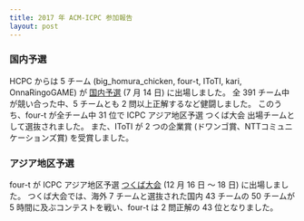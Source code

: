 ```yaml
---
title: 2017 年 ACM-ICPC 参加報告
layout: post
---
```


### 国内予選

HCPC からは 5 チーム (big_homura_chicken, four-t, IToTI, kari, OnnaRingoGAME) が [国内予選](https://icpc.iisf.or.jp/2017-tsukuba/domestic/?lang=ja) (7 月 14 日) に出場しました。
全 391 チーム中が競い合った中、5 チームとも 2 問以上正解するなど健闘しました。
このうち、four-t が全チーム中 31 位で ICPC アジア地区予選 つくば大会 出場チームとして選抜されました。
また、IToTI が 2 つの企業賞 (ドワンゴ賞、NTTコミュニケーションズ賞) を受賞しました。

### アジア地区予選

four-t が ICPC アジア地区予選 [つくば大会](https://icpc.iisf.or.jp/2017-tsukuba/regional/) (12 月 16 日 〜 18 日) に出場しました。
つくば大会では、海外 7 チームと選抜された国内 43 チームの 50 チームが 5 時間に及ぶコンテストを戦い、four-t は 2 問正解の 43 位となりました。